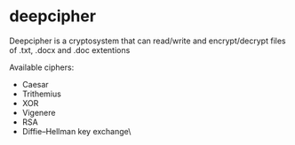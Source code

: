 # deepcipher
Deepcipher is a cryptosystem that can read/write and encrypt/decrypt files of .txt, .docx and .doc extentions

Available ciphers:
- Caesar
- Trithemius
- XOR
- Vigenere
- RSA
- Diffie–Hellman key exchange\
